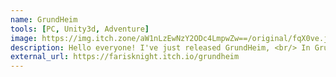```yaml
---
name: GrundHeim
tools: [PC, Unity3d, Adventure]
image: https://img.itch.zone/aW1nLzEwNzY2ODc4LmpwZw==/original/fqX0ve.jpg
description: Hello everyone! I've just released GrundHeim, <br/> In GrundHeim Player would explore a world from a bird's-eye view, moving their character around the game world and interacting with objects and characters. The game would feature a unique crafting and skill-searching mechanic, allowing the player to collect resources and combine them to create new items. As they progress through the game, the player would encounter challenging enemies and obstacles, requiring them to use their skills and crafting abilities to overcome them. The game would also have a distinctive visual style and engaging storyline to keep players engaged <br/>GrundHeim is made using assets from Unity assets store, List of assets used are displayed in the credits <br/>GrundHeim can be played using a controller or keyboard and mouse, although we recommend using a controller for a better playing experience <br/>Right now I am trying to publish the game in other store, for now check GrundHeim Here -> https://farisknight.itch.io/grundheim
external_url: https://farisknight.itch.io/grundheim
---
```

